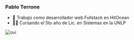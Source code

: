 ### Pablo Terrone

- :briefcase: Trabajo como desarrollador web Fullstack en HitOcean
- :man_student: Cursando el 5to año de Lic. en Sistemas en la UNLP

<img src="https://github-readme-stats.vercel.app/api/top-langs?username=pablot21&show_icons=true&locale=en&layout=compact&theme=chartreuse-dark" alt="ovi" />
